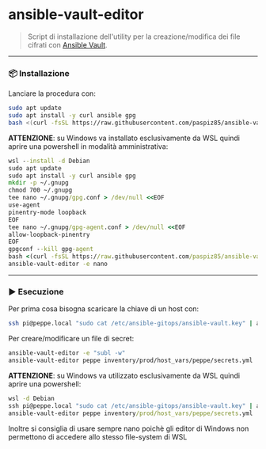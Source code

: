# ansible-vault-editor

> Script di installazione dell'utility per la creazione/modifica dei file cifrati con [Ansible Vault](https://docs.ansible.com/ansible/latest/vault_guide/index.html).

---

### 📦 Installazione

Lanciare la procedura con:

```bash
sudo apt update
sudo apt install -y curl ansible gpg
bash <(curl -fsSL https://raw.githubusercontent.com/paspiz85/ansible-vault-editor/main/install.sh)
```

**ATTENZIONE**: su Windows va installato esclusivamente da WSL quindi aprire una powershell in modalità amministrativa:

```cmd
wsl --install -d Debian
sudo apt update
sudo apt install -y curl ansible gpg
mkdir -p ~/.gnupg
chmod 700 ~/.gnupg
tee nano ~/.gnupg/gpg.conf > /dev/null <<EOF
use-agent
pinentry-mode loopback
EOF
tee nano ~/.gnupg/gpg-agent.conf > /dev/null <<EOF
allow-loopback-pinentry
EOF
gpgconf --kill gpg-agent
bash <(curl -fsSL https://raw.githubusercontent.com/paspiz85/ansible-vault-editor/main/install.sh)
ansible-vault-editor -e nano
```

---

### ▶️ Esecuzione

Per prima cosa bisogna scaricare la chiave di un host con:

```bash
ssh pi@peppe.local "sudo cat /etc/ansible-gitops/ansible-vault.key" | ansible-vault-editor -c peppe
```

Per creare/modificare un file di secret:

```bash
ansible-vault-editor -e "subl -w"
ansible-vault-editor peppe inventory/prod/host_vars/peppe/secrets.yml
```

**ATTENZIONE**: su Windows va utilizzato esclusivamente da WSL quindi aprire una powershell:

```cmd
wsl -d Debian
ssh pi@peppe.local "sudo cat /etc/ansible-gitops/ansible-vault.key" | ansible-vault-editor -c peppe
ansible-vault-editor peppe inventory/prod/host_vars/peppe/secrets.yml
```

Inoltre si consiglia di usare sempre nano poichè gli editor di Windows non permettono di accedere allo stesso file-system di WSL
